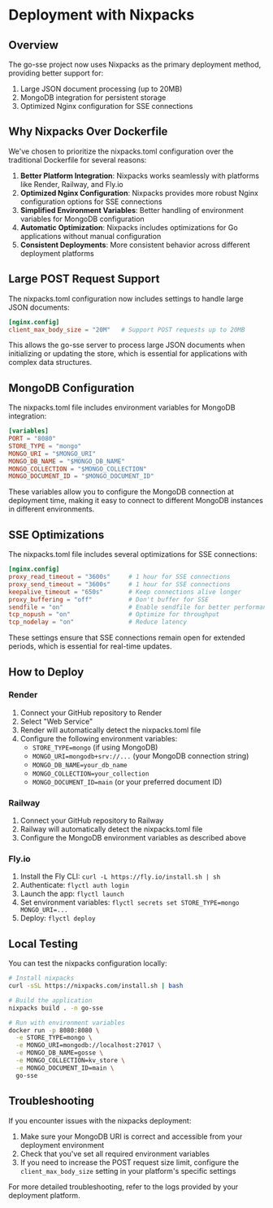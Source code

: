 # Deployment with Nixpacks

## Overview

The go-sse project now uses Nixpacks as the primary deployment method, providing better support for:

1. Large JSON document processing (up to 20MB)
2. MongoDB integration for persistent storage
3. Optimized Nginx configuration for SSE connections

## Why Nixpacks Over Dockerfile

We've chosen to prioritize the nixpacks.toml configuration over the traditional Dockerfile for several reasons:

1. **Better Platform Integration**: Nixpacks works seamlessly with platforms like Render, Railway, and Fly.io
2. **Optimized Nginx Configuration**: Nixpacks provides more robust Nginx configuration options for SSE connections
3. **Simplified Environment Variables**: Better handling of environment variables for MongoDB configuration
4. **Automatic Optimization**: Nixpacks includes optimizations for Go applications without manual configuration
5. **Consistent Deployments**: More consistent behavior across different deployment platforms

## Large POST Request Support

The nixpacks.toml configuration now includes settings to handle large JSON documents:

```toml
[nginx.config]
client_max_body_size = "20M"   # Support POST requests up to 20MB
```

This allows the go-sse server to process large JSON documents when initializing or updating the store, which is essential for applications with complex data structures.

## MongoDB Configuration

The nixpacks.toml file includes environment variables for MongoDB integration:

```toml
[variables]
PORT = "8080"
STORE_TYPE = "mongo"
MONGO_URI = "$MONGO_URI"
MONGO_DB_NAME = "$MONGO_DB_NAME"
MONGO_COLLECTION = "$MONGO_COLLECTION"
MONGO_DOCUMENT_ID = "$MONGO_DOCUMENT_ID"
```

These variables allow you to configure the MongoDB connection at deployment time, making it easy to connect to different MongoDB instances in different environments.

## SSE Optimizations

The nixpacks.toml file includes several optimizations for SSE connections:

```toml
[nginx.config]
proxy_read_timeout = "3600s"     # 1 hour for SSE connections
proxy_send_timeout = "3600s"     # 1 hour for SSE connections
keepalive_timeout = "650s"       # Keep connections alive longer
proxy_buffering = "off"          # Don't buffer for SSE
sendfile = "on"                  # Enable sendfile for better performance
tcp_nopush = "on"                # Optimize for throughput
tcp_nodelay = "on"               # Reduce latency
```

These settings ensure that SSE connections remain open for extended periods, which is essential for real-time updates.

## How to Deploy

### Render

1. Connect your GitHub repository to Render
2. Select "Web Service"
3. Render will automatically detect the nixpacks.toml file
4. Configure the following environment variables:
   - `STORE_TYPE=mongo` (if using MongoDB)
   - `MONGO_URI=mongodb+srv://...` (your MongoDB connection string)
   - `MONGO_DB_NAME=your_db_name`
   - `MONGO_COLLECTION=your_collection`
   - `MONGO_DOCUMENT_ID=main` (or your preferred document ID)

### Railway

1. Connect your GitHub repository to Railway
2. Railway will automatically detect the nixpacks.toml file
3. Configure the MongoDB environment variables as described above

### Fly.io

1. Install the Fly CLI: `curl -L https://fly.io/install.sh | sh`
2. Authenticate: `flyctl auth login`
3. Launch the app: `flyctl launch`
4. Set environment variables: `flyctl secrets set STORE_TYPE=mongo MONGO_URI=...`
5. Deploy: `flyctl deploy`

## Local Testing

You can test the nixpacks configuration locally:

```bash
# Install nixpacks
curl -sSL https://nixpacks.com/install.sh | bash

# Build the application
nixpacks build . -n go-sse

# Run with environment variables
docker run -p 8080:8080 \
  -e STORE_TYPE=mongo \
  -e MONGO_URI=mongodb://localhost:27017 \
  -e MONGO_DB_NAME=gosse \
  -e MONGO_COLLECTION=kv_store \
  -e MONGO_DOCUMENT_ID=main \
  go-sse
```

## Troubleshooting

If you encounter issues with the nixpacks deployment:

1. Make sure your MongoDB URI is correct and accessible from your deployment environment
2. Check that you've set all required environment variables
3. If you need to increase the POST request size limit, configure the `client_max_body_size` setting in your platform's specific settings

For more detailed troubleshooting, refer to the logs provided by your deployment platform.
